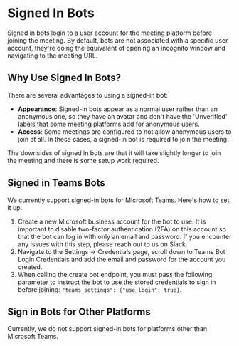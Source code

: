 # Signed In Bots

Signed in bots login to a user account for the meeting platform before joining the meeting. By default, bots are not associated with a specific user account, they're doing the equivalent of opening an incognito window and navigating to the meeting URL.

## Why Use Signed In Bots?

There are several advantages to using a signed-in bot:

*   **Appearance**: Signed-in bots appear as a normal user rather than an anonymous one, so they have an avatar and don't have the 'Unverified' labels that some meeting platforms add for anonymous users. 
*   **Access**: Some meetings are configured to not allow anonymous users to join at all. In these cases, a signed-in bot is required to join the meeting.

The downsides of signed in bots are that it will take slightly longer to join the meeting and there is some setup work required.

## Signed in Teams Bots

We currently support signed-in bots for Microsoft Teams. Here's how to set it up:

1.  Create a new Microsoft business account for the bot to use. It is important to disable two-factor authentication (2FA) on this account so that the bot can log in with only an email and password. If you encounter any issues with this step, please reach out to us on Slack.
2.  Navigate to the Settings -> Credentials page, scroll down to Teams Bot Login Credentials and add the email and password for the account you created.
3.  When calling the create bot endpoint, you must pass the following parameter to instruct the bot to use the stored credentials to sign in before joining: `"teams_settings": {"use_login": true}`.

## Sign in Bots for Other Platforms

Currently, we do not support signed-in bots for platforms other than Microsoft Teams.
